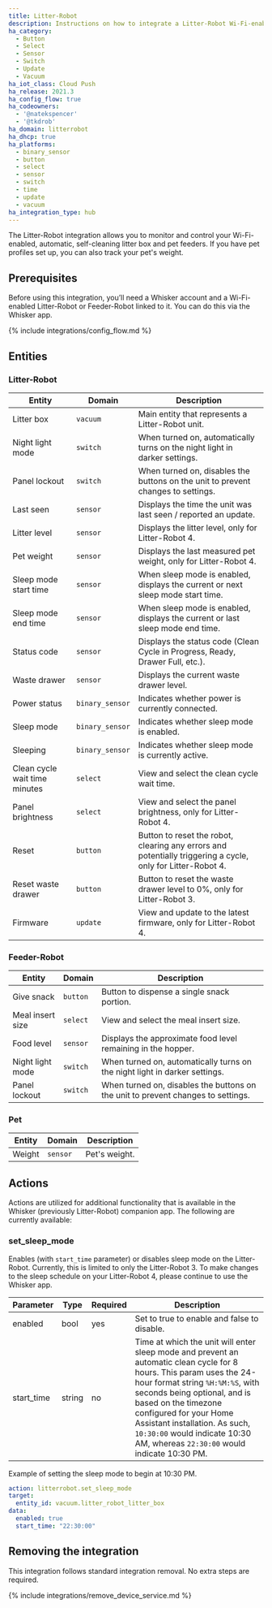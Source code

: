 ```yaml
---
title: Litter-Robot
description: Instructions on how to integrate a Litter-Robot Wi-Fi-enabled, automatic, self-cleaning litter box to Home Assistant.
ha_category:
  - Button
  - Select
  - Sensor
  - Switch
  - Update
  - Vacuum
ha_iot_class: Cloud Push
ha_release: 2021.3
ha_config_flow: true
ha_codeowners:
  - '@natekspencer'
  - '@tkdrob'
ha_domain: litterrobot
ha_dhcp: true
ha_platforms:
  - binary_sensor
  - button
  - select
  - sensor
  - switch
  - time
  - update
  - vacuum
ha_integration_type: hub
---
```


The Litter-Robot integration allows you to monitor and control your Wi-Fi-enabled, automatic, self-cleaning litter box and pet feeders. If you have pet profiles set up, you can also track your pet's weight.

## Prerequisites

Before using this integration, you’ll need a Whisker account and a Wi-Fi-enabled Litter-Robot or Feeder-Robot linked to it. You can do this via the Whisker app.

{% include integrations/config_flow.md %}

## Entities

### Litter-Robot

| Entity                        | Domain          | Description                                                                                                 |
| ----------------------------- | --------------- | ----------------------------------------------------------------------------------------------------------- |
| Litter box                    | `vacuum`        | Main entity that represents a Litter-Robot unit.                                                            |
| Night light mode              | `switch`        | When turned on, automatically turns on the night light in darker settings.                                  |
| Panel lockout                 | `switch`        | When turned on, disables the buttons on the unit to prevent changes to settings.                            |
| Last seen                     | `sensor`        | Displays the time the unit was last seen / reported an update.                                              |
| Litter level                  | `sensor`        | Displays the litter level, only for Litter-Robot 4.                                                         |
| Pet weight                    | `sensor`        | Displays the last measured pet weight, only for Litter-Robot 4.                                             |
| Sleep mode start time         | `sensor`        | When sleep mode is enabled, displays the current or next sleep mode start time.                             |
| Sleep mode end time           | `sensor`        | When sleep mode is enabled, displays the current or last sleep mode end time.                               |
| Status code                   | `sensor`        | Displays the status code (Clean Cycle in Progress, Ready, Drawer Full, etc.).                               |
| Waste drawer                  | `sensor`        | Displays the current waste drawer level.                                                                    |
| Power status                  | `binary_sensor` | Indicates whether power is currently connected.                                                             |
| Sleep mode                    | `binary_sensor` | Indicates whether sleep mode is enabled.                                                                    |
| Sleeping                      | `binary_sensor` | Indicates whether sleep mode is currently active.                                                           |
| Clean cycle wait time minutes | `select`        | View and select the clean cycle wait time.                                                                  |
| Panel brightness              | `select`        | View and select the panel brightness, only for Litter-Robot 4.                                              |
| Reset                         | `button`        | Button to reset the robot, clearing any errors and potentially triggering a cycle, only for Litter-Robot 4. |
| Reset waste drawer            | `button`        | Button to reset the waste drawer level to 0%, only for Litter-Robot 3.                                      |
| Firmware                      | `update`        | View and update to the latest firmware, only for Litter-Robot 4.                                            |

### Feeder-Robot

| Entity           | Domain   | Description                                                                      |
| ---------------- | -------- | -------------------------------------------------------------------------------- |
| Give snack       | `button` | Button to dispense a single snack portion.                                       |
| Meal insert size | `select` | View and select the meal insert size.                                            |
| Food level       | `sensor` | Displays the approximate food level remaining in the hopper.                     |
| Night light mode | `switch` | When turned on, automatically turns on the night light in darker settings.       |
| Panel lockout    | `switch` | When turned on, disables the buttons on the unit to prevent changes to settings. |

### Pet

| Entity | Domain   | Description   |
| ------ | -------- | ------------- |
| Weight | `sensor` | Pet's weight. |

## Actions

Actions are utilized for additional functionality that is available in the Whisker (previously Litter-Robot) companion app. The following are currently available:

### set_sleep_mode

Enables (with `start_time` parameter) or disables sleep mode on the Litter-Robot. Currently, this is limited to only the Litter-Robot 3. To make changes to the sleep schedule on your Litter-Robot 4, please continue to use the Whisker app.

| Parameter  | Type   | Required | Description                                                                                                                                                                                                                                                                                                                                              |
| ---------- | ------ | -------- | -------------------------------------------------------------------------------------------------------------------------------------------------------------------------------------------------------------------------------------------------------------------------------------------------------------------------------------------------------- |
| enabled    | bool   | yes      | Set to true to enable and false to disable.                                                                                                                                                                                                                                                                                                              |
| start_time | string | no       | Time at which the unit will enter sleep mode and prevent an automatic clean cycle for 8 hours. This param uses the 24-hour format string `%H:%M:%S`, with seconds being optional, and is based on the timezone configured for your Home Assistant installation. As such, `10:30:00` would indicate 10:30 AM, whereas `22:30:00` would indicate 10:30 PM. |

Example of setting the sleep mode to begin at 10:30 PM.

```yaml
action: litterrobot.set_sleep_mode
target:
  entity_id: vacuum.litter_robot_litter_box
data:
  enabled: true
  start_time: "22:30:00"

```

## Removing the integration

This integration follows standard integration removal. No extra steps are required.

{% include integrations/remove_device_service.md %}
